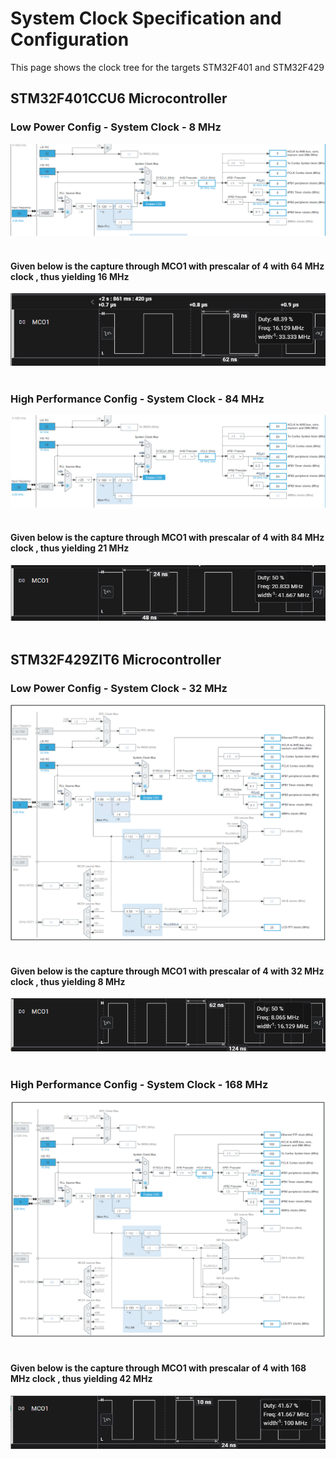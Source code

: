 # System Clock Specification and Configuration

This page shows the clock tree for the targets STM32F401 and STM32F429

## STM32F401CCU6 Microcontroller
### Low Power Config - System Clock - 8 MHz 

<img title="STM32F401 Clock" alt="STM32CubeIDE" src="Low_Power_Clock_Config_STM32F401.png"> <br></br>

#### Given below is the capture through MCO1 with prescalar of 4 with 64 MHz clock , thus yielding 16 MHz

<img title="STM32F401 Clock Capture" alt="Logic Pro" src="LOW_POWER_MCO1_STM32F401_Capture.png"> <br></br>

### High Performance Config - System Clock - 84 MHz

<img title="STM32F401 Clock" alt="STM32CubeIDE" src="High_Performance_Clock_Config_STM32F401.png"> <br></br>

#### Given below is the capture through MCO1 with prescalar of 4 with 84 MHz clock , thus yielding 21 MHz

<img title="STM32F401 Clock Capture" alt="Logic Pro" src="HIGH_PERFORMANCE_MCO1_STM32F401_Capture.png"> <br></br>

## STM32F429ZIT6 Microcontroller
### Low Power Config - System Clock - 32 MHz

<img title="STM32F429 Clock" alt="STM32CubeIDE" src="Low_Power_Clock_Config_STM32F429.png"> <br></br>

#### Given below is the capture through MCO1 with prescalar of 4 with 32 MHz clock , thus yielding 8 MHz

<img title="STM32F429 Clock Capture" alt="Logic Pro" src="LOW_POWER_MCO1_STM32F429_Capture.png"> <br></br>

### High Performance Config - System Clock - 168 MHz

<img title="STM32F429 Clock" alt="STM32CubeIDE" src="High_Performance_Clock_Config_STM32F429.png"> <br></br>

#### Given below is the capture through MCO1 with prescalar of 4 with 168 MHz clock , thus yielding 42 MHz

<img title="STM32F429 Clock Capture" alt="Logic Pro" src="HIGH_PERFORMANCE_MCO1_STM32F429_Capture.png"> <br></br>